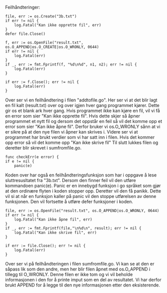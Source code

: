 Feilhåndteringer:



	file, err := os.Create("3b.txt")
	if err != nil {
		log.Fatal("Kan ikke opprette fil", err)
	}
	defer file.Close()

	f, err := os.OpenFile("result.txt", os.O_APPEND|os.O_CREATE|os.O_WRONLY, 0644)
	if err != nil {
		log.Fatal(err)
	}
	if _, err := fmt.Fprintf(f, "%d\n%d", n1, n2); err != nil {
		log.Fatal(err)
	}

	if err := f.Close(); err != nil {
		log.Fatal(err)
	}

Over ser vi en feilhåndtering i filen "addtofile.go". Her ser vi at det blir lagt en fil
kalt (result.txt) over og over igjen hver gang programmet kjører. Dette gir os et blank ark hver gang. Hvis
programmet ikke kan kjøre en fil, vil vi få en error som sier "Kan ikke opprette fil".
Hvis dette skjer så åpner programmet et nytt fil og dersom det oppstår en feil så vil det komme opp et error som sier
"Kan ikke åpne fil". Derfor bruker vi os.O_WRONLY sånn at vi er sikre på at den nye filen
vi åpner kan skrives i. Videre ser vi at programmet har brukt verdier som vi har satt inn i filen.
Hvis det kommer opp error så vil det komme opp "Kan ikke skrive fil"
Til slutt lukkes filen og deretter blir skrevet i sumfromfile.go.

    func checkErr(e error) {
	if e != nil {
		panic(e)

Koden over har også en feilhåndteringsfunksjon som har i oppgave å lese sluttresusltatet fra "3b.txt". Dersom den finner
feil vil den utføre kommandoen panic(e). Panic er en innebygd funksjon i go språket som gjør at den ordinære flyten i
koden stopper opp. Deretter vil den få panikk. Dette vil si at når en funksjon kaller på panic vil den stoppe
utførelsen av denne funksjonen. Den vil fortsette å utføre defer funksjoner i koden.


    file, err := os.OpenFile("result.txt", os.O_APPEND|os.O_WRONLY, 0644)
	if err != nil {
		log.Fatal("Kan ikke åpne fil", err)
	}
	if _, err := fmt.Fprintf(file,"\n%d\n", result); err != nil {
		log.Fatal("Kan ikke skrive fil", err)
	}

	if err := file.Close(); err != nil {
		log.Fatal(err)
	}


Over ser vi på feilhåndteringen i filen sumfromfile.go. Vi kan se at den er såpass lik som den andre, men her blir filen åpnet med os.O_APPEND i tillegg til O_WRONLY.
Denne filen er ikke tom og vi vil beholde informasjonen i den for å printe imput som en del av resultatet.
Vi har derfor brukt APPEND for å  legge til den nye informasjonen etter den eksisterende.